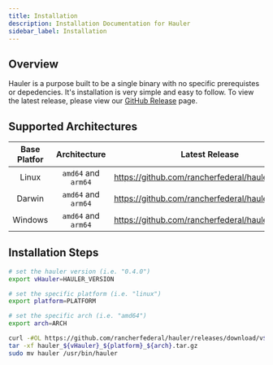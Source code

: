 ```yaml
---
title: Installation
description: Installation Documentation for Hauler
sidebar_label: Installation
---
```


## Overview

Hauler is a purpose built to be a single binary with no specific prerequistes or depedencies. It's installation is very simple and easy to follow. To view the latest release, please view our [GitHub Release](https://github.com/rancherfederal/hauler/releases) page.

## Supported Architectures

| Base Platfor |    Architecture     |                  Latest Release                   |
| :----------: | :-----------------: | :-----------------------------------------------: |
|    Linux     | `amd64` and `arm64` | https://github.com/rancherfederal/hauler/releases |
|    Darwin    | `amd64` and `arm64` | https://github.com/rancherfederal/hauler/releases |
|    Windows   | `amd64` and `arm64` | https://github.com/rancherfederal/hauler/releases |

## Installation Steps

```bash
# set the hauler version (i.e. "0.4.0")
export vHauler=HAULER_VERSION

# set the specific platform (i.e. "linux")
export platform=PLATFORM

# set the specific arch (i.e. "amd64")
export arch=ARCH

curl -#OL https://github.com/rancherfederal/hauler/releases/download/v${vHauler}/hauler_${vHauler}_${platform}_${arch}.tar.gz
tar -xf hauler_${vHauler}_${platform}_${arch}.tar.gz
sudo mv hauler /usr/bin/hauler
```
